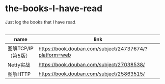 # the-books-I-have-read
Just log the books that I have read.
<br><br>

| name | link |
| --- | ----------- |
| 图解TCP/IP（第5版） | https://book.douban.com/subject/24737674/?platform=web |
| Netty实战 | https://book.douban.com/subject/27038538/ |
| 图解HTTP | https://book.douban.com/subject/25863515/ |
